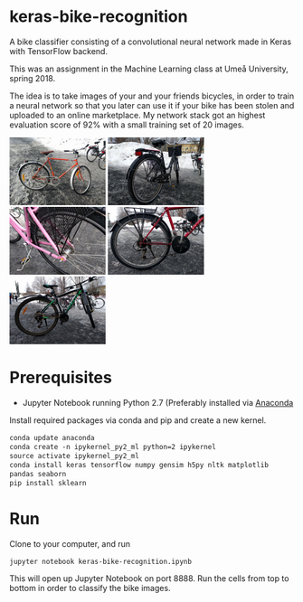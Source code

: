 # keras-bike-recognition
A bike classifier consisting of a convolutional neural network made in Keras with TensorFlow backend.

This was an assignment in the Machine Learning class at Umeå University, spring 2018. 

The idea is to take images of your and your friends bicycles, in order to train a neural network so that you later can use it if your bike has been stolen and uploaded to an online marketplace. My network stack got an highest evaluation score of 92% with a small training set of 20 images. 

<img src="data/student_collected_data/train/bike1/IMG_20180319_121750.jpg" alt="bicycle1" width="170" height="120">
<img src="data/student_collected_data/train/bike2/IMG_20180319_122133.jpg" alt="bicycle2" width="170" height="120">
<img src="data/student_collected_data/train/bike3/IMG_20180319_122345.jpg" alt="bicycle3" width="170" height="120">
<img src="data/student_collected_data/train/bike4/IMG_20180319_122519.jpg" alt="bicycle4" width="170" height="120">
<img src="data/student_collected_data/train/bike5/IMG_20180319_122731.jpg" alt="bicycle5" width="170" height="120">


# Prerequisites
* Jupyter Notebook running Python 2.7 (Preferably installed via [Anaconda](https://www.anaconda.com/download/)

Install required packages via conda and pip and create a new kernel.
```
conda update anaconda
conda create -n ipykernel_py2_ml python=2 ipykernel
source activate ipykernel_py2_ml
conda install keras tensorflow numpy gensim h5py nltk matplotlib pandas seaborn
pip install sklearn
```

# Run
Clone to your computer, and run 
``` 
jupyter notebook keras-bike-recognition.ipynb
``` 
This will open up Jupyter Notebook on port 8888. Run the cells from top to bottom in order to classify the bike images.
